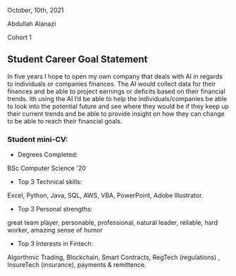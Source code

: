 
 October, 10th, 2021

 Abdullah Alanazi
 
 Cohort 1

## Student Career Goal Statement

In five years I hope to open my own company that deals with AI in regards to individuals or companies finances. The AI would collect data for their finances and be able to project earnings or deficits based on their financial trends.
ith using the AI I’d be able to help the individuals/companies be able to look into the potential future and see where they would be if they keep up their current trends and be able to provide insight on how they can change to be able to reach their financial goals.

### Student mini-CV:


- Degrees Completed:

 BSc Computer Science '20

- Top 3 Technical skills:

 Excel, Python, Java, SQL, AWS, VBA, PowerPoint, Adobe Illustrator.

- Top 3 Personal strengths:

great team player, personable, professional, natural leader, reliable, hard worker, amazing sense of humor

- Top 3 Interests in Fintech:

Algorthmic Trading, Blockchain, Smart Contracts, RegTech (regulations) , InsureTech (insurance), payments & remittence.
